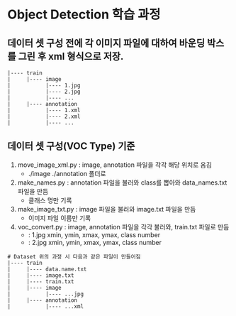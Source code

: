 # Object Detection 학습 과정

## 데이터 셋 구성 전에 각 이미지 파일에 대하여 바운딩 박스를 그린 후 xml 형식으로 저장.
``` 
|---- train
|     |---- image
|           |---- 1.jpg
|           |---- 2.jpg
|           |---- ...
|     |---- annotation
|           |---- 1.xml
|           |---- 2.xml
|           |---- ...
``` 

## 데이터 셋 구성(VOC Type) 기준
1. move_image_xml.py : image, annotation 파일을 각각 해당 위치로 옴김
   - ./image ./annotation 폴더로
2. make_names.py : annotation 파일을 불러와 class를 뽑아와 data_names.txt 파일을 만듬
   - 클래스 명만 기록
3. make_image_txt.py : image 파일을 불러와 image.txt 파일을 만듬
   - 이미지 파일 이름만 기록
4. voc_convert.py : image, annotation 파일을 각각 불러와, train.txt 파일로 만듬
   -    : 1.jpg xmin, ymin, xmax, ymax, class number
   -    : 2.jpg xmin, ymin, xmax, ymax, class number
   
``` 
# Dataset 위의 과정 시 다음과 같은 파일이 만들어짐
|---- train
|     |---- data.name.txt
|     |---- image.txt
|     |---- train.txt
|     |---- image
|           |---- ...jpg
|     |---- annotation
|           |---- ...xml
``` 
